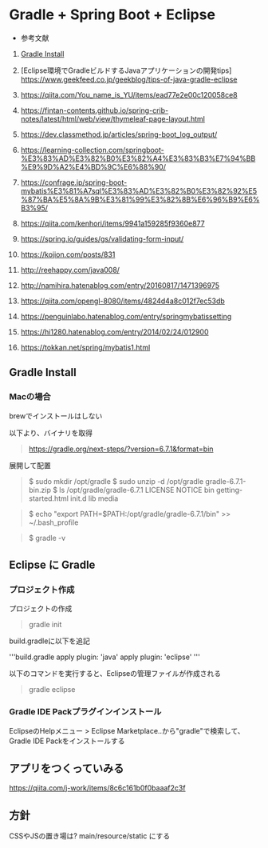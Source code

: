 Gradle + Spring Boot + Eclipse
============================

- 参考文献
 1. [Gradle Install](https://gradle.org/install/)
 2. [Eclipse環境でGradleビルドするJavaアプリケーションの開発tips] https://www.geekfeed.co.jp/geekblog/tips-of-java-gradle-eclipse
 3. https://qiita.com/You_name_is_YU/items/ead77e2e00c120058ce8
 4. https://fintan-contents.github.io/spring-crib-notes/latest/html/web/view/thymeleaf-page-layout.html
 5. https://dev.classmethod.jp/articles/spring-boot_log_output/
 6. https://learning-collection.com/springboot-%E3%83%AD%E3%82%B0%E3%82%A4%E3%83%B3%E7%94%BB%E9%9D%A2%E4%BD%9C%E6%88%90/
 7. https://confrage.jp/spring-boot-mybatis%E3%81%A7sql%E3%83%AD%E3%82%B0%E3%82%92%E5%87%BA%E5%8A%9B%E3%81%99%E3%82%8B%E6%96%B9%E6%B3%95/
 8. https://qiita.com/kenhori/items/9941a159285f9360e877
 9. https://spring.io/guides/gs/validating-form-input/
 10. https://kojion.com/posts/831
 
 11. http://reehappy.com/java008/
 12. http://namihira.hatenablog.com/entry/20160817/1471396975
 13. https://qiita.com/opengl-8080/items/4824d4a8c012f7ec53db
 14. https://penguinlabo.hatenablog.com/entry/springmybatissetting
 15. https://hi1280.hatenablog.com/entry/2014/02/24/012900
 16. https://tokkan.net/spring/mybatis1.html
 
## Gradle Install
 
### Macの場合

brewでインストールはしない

以下より、バイナリを取得
> https://gradle.org/next-steps/?version=6.7.1&format=bin

展開して配置

> $ sudo mkdir /opt/gradle
> $ sudo unzip -d /opt/gradle gradle-6.7.1-bin.zip
> $ ls /opt/gradle/gradle-6.7.1
> LICENSE  NOTICE  bin  getting-started.html  init.d  lib  media

> $ echo "export PATH=$PATH:/opt/gradle/gradle-6.7.1/bin" >> ~/.bash_profile

>  $ gradle -v


## Eclipse に Gradle 



### プロジェクト作成

プロジェクトの作成

> gradle init
 
build.gradleに以下を追記

'''build.gradle
apply plugin: 'java'
apply plugin: 'eclipse'
'''

以下のコマンドを実行すると、Eclipseの管理ファイルが作成される

> gradle eclipse
> 

### Gradle IDE Packプラグインインストール

EclipseのHelpメニュー > Eclipse Marketplace..から"gradle"で検索して、Gradle IDE Packをインストールする


## アプリをつくっていみる

https://qiita.com/j-work/items/8c6c161b0f0baaaf2c3f




## 方針

CSSやJSの置き場は?
main/resource/static にする




